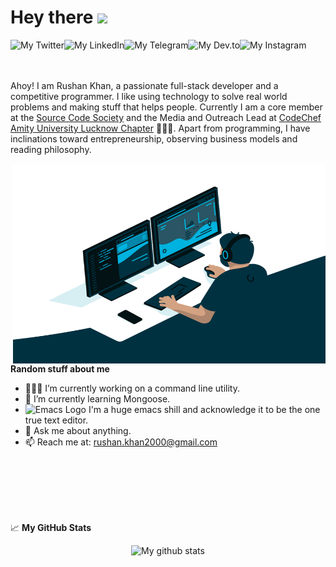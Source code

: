 # Hey there <img src="https://media.giphy.com/media/hvRJCLFzcasrR4ia7z/giphy.gif" width="33px">

<a href="https://twitter.com/RushanKhan15">
  <img align="left" alt="My Twitter" height="25px" src="https://cdn.jsdelivr.net/npm/simple-icons@v3/icons/twitter.svg" />
</a>
<a href="https://www.linkedin.com/in/rushankhan/">
  <img align="left" alt="My LinkedIn" height="25px" src="https://cdn.jsdelivr.net/npm/simple-icons@v3/icons/linkedin.svg" />
</a>
<a href="https://t.me/rushankhan1">
  <img align="left" alt="My Telegram" height="25px" src="https://cdn.jsdelivr.net/npm/simple-icons@v3/icons/telegram.svg" />
</a>
<a href="https://www.dev.to/rushankhan1/">
  <img align="left" alt="My Dev.to" height="25px" src="https://cdn4.iconfinder.com/data/icons/logos-and-brands-1/512/84_Dev_logo_logos-512.png" />
</a>
<a href="https://www.instagram.com/rushankhan/">
  <img align="left" alt="My Instagram" height="25px" src="https://cdn.jsdelivr.net/npm/simple-icons@v3/icons/instagram.svg" />
</a>
 <br /><br /><br />

Ahoy! I am Rushan Khan, a passionate full-stack developer and a competitive programmer. I like using technology to solve real world problems and making stuff that helps people. Currently I am a core member at the [Source Code Society](https://github.com/Source-Code-Society) and the Media and Outreach Lead at [CodeChef Amity University Lucknow Chapter](https://www.linkedin.com/company/codechef-aul-chapter) 🧑🏻‍🍳. Apart from programming, I have inclinations toward entrepreneurship, observing business models and reading philosophy.

  <img align="right" alt="GIF" src="programming.gif" width="500" height="320" />
  
**Random stuff about me**

- 👨🏽‍💻 I’m currently working on a command line utility.
- 🌱 I’m currently learning Mongoose.
- <img src="https://i.imgur.com/B67ppkX.png" alt="Emacs Logo" width="21" height="21"/> I'm a huge emacs shill and acknowledge it to be the one true text editor.
- 💬 Ask me about anything.
- 📫 Reach me at: [rushan.khan2000@gmail.com](mailto:rushan.khan2000@gmail.com?subject=[GitHub]%20Source%20Han%20Sans) 

<br /><br /><br /><br /><br />

📈 **My GitHub Stats**
<p align="center"><img src="https://github-readme-stats.vercel.app/api?username=RushanKhan1&show_icons=true&theme=light" alt="My github stats" />
